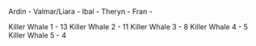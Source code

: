 Ardin -
Valmar/Liara -
Ibal -
Theryn -
Fran -

Killer Whale 1 - 13
Killer Whale 2 - 11
Killer Whale 3 - 8
Killer Whale 4 - 5
Killer Whale 5 - 4
